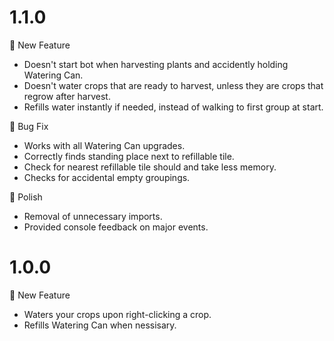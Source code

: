 # 1.1.0

🚀 New Feature

- Doesn't start bot when harvesting plants and accidently holding Watering Can.
- Doesn't water crops that are ready to harvest, unless they are crops that regrow after harvest.
- Refills water instantly if needed, instead of walking to first group at start.

🐛 Bug Fix

- Works with all Watering Can upgrades.
- Correctly finds standing place next to refillable tile.
- Check for nearest refillable tile should and take less memory.
- Checks for accidental empty groupings.

💅 Polish

- Removal of unnecessary imports.
- Provided console feedback on major events.

# 1.0.0

🚀 New Feature

- Waters your crops upon right-clicking a crop.
- Refills Watering Can when nessisary.
